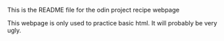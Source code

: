 This is the README file for the odin project recipe webpage

This webpage is only used to practice basic html. It will probably be very ugly.